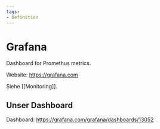 ```yaml
---
tags:
- Definition
---
```

# Grafana

Dashboard for Promethus metrics.

Website: <https://grafana.com>

Siehe [[Monitoring]].

## Unser Dashboard

Dashboard: <https://grafana.com/grafana/dashboards/13052>

